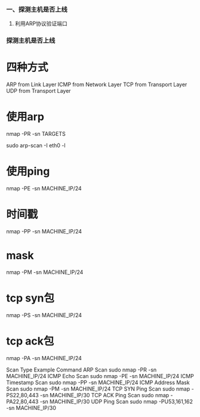 ### 一、探测主机是否上线

1. 利用ARP协议验证端口

### 探测主机是否上线

# 四种方式
ARP from Link Layer
ICMP from Network Layer
TCP from Transport Layer
UDP from Transport Layer

# 使用arp
nmap -PR -sn TARGETS

sudo arp-scan -I eth0 -l

# 使用ping
nmap -PE -sn MACHINE_IP/24

# 时间戳
nmap -PP -sn MACHINE_IP/24

# mask
nmap -PM -sn MACHINE_IP/24

# tcp syn包
nmap -PS -sn MACHINE_IP/24

# tcp ack包
nmap -PA -sn MACHINE_IP/24

Scan Type	Example Command
ARP Scan	                          sudo nmap -PR -sn MACHINE_IP/24
ICMP Echo Scan	                 sudo nmap -PE -sn MACHINE_IP/24
ICMP Timestamp Scan	         sudo nmap -PP -sn MACHINE_IP/24
ICMP Address Mask Scan	   sudo nmap -PM -sn MACHINE_IP/24
TCP SYN Ping Scan	          sudo nmap -PS22,80,443 -sn MACHINE_IP/30
TCP ACK Ping Scan	         sudo nmap -PA22,80,443 -sn MACHINE_IP/30
UDP Ping Scan	                 sudo nmap -PU53,161,162 -sn MACHINE_IP/30